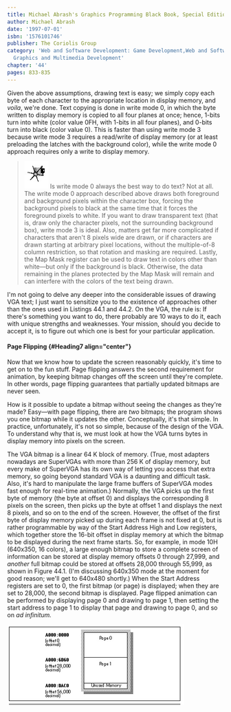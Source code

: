 ```yaml
---
title: Michael Abrash's Graphics Programming Black Book, Special Edition
author: Michael Abrash
date: '1997-07-01'
isbn: '1576101746'
publisher: The Coriolis Group
category: 'Web and Software Development: Game Development,Web and Software Development:
  Graphics and Multimedia Development'
chapter: '44'
pages: 833-835
---
```


Given the above assumptions, drawing text is easy; we simply copy each
byte of each character to the appropriate location in display memory,
and *voila*, we're done. Text copying is done in write mode 0, in which
the byte written to display memory is copied to all four planes at once;
hence, 1-bits turn into white (color value 0FH, with 1-bits in all four
planes), and 0-bits turn into black (color value 0). This is faster than
using write mode 3 because write mode 3 requires a read/write of display
memory (or at least preloading the latches with the background color),
while the write mode 0 approach requires only a write to display memory.

> ![](images/i.jpg)
> Is write mode 0 always the best way to do text? Not at all. The write
> mode 0 approach described above draws both foreground and background
> pixels within the character box, forcing the background pixels to black
> at the same time that it forces the foreground pixels to white. If you
> want to draw transparent text (that is, draw only the character pixels,
> not the surrounding background box), write mode 3 is ideal. Also,
> matters get far more complicated if characters that aren't 8 pixels wide
> are drawn, or if characters are drawn starting at arbitrary pixel
> locations, without the multiple-of-8 column restriction, so that
> rotation and masking are required. Lastly, the Map Mask register can be
> used to draw text in colors other than white—but only if the background
> is black. Otherwise, the data remaining in the planes protected by the
> Map Mask will remain and can interfere with the colors of the text being
> drawn.

I'm not going to delve any deeper into the considerable issues of
drawing VGA text; I just want to sensitize you to the existence of
approaches other than the ones used in Listings 44.1 and 44.2. On the
VGA, the rule is: If there's something you want to do, there probably
are 10 ways to do it, each with unique strengths and weaknesses. Your
mission, should you decide to accept it, is to figure out which one is
best for your particular application.

#### Page Flipping {#Heading7 align="center"}

Now that we know how to update the screen reasonably quickly, it's time
to get on to the fun stuff. Page flipping answers the second requirement
for animation, by keeping bitmap changes off the screen until they're
complete. In other words, page flipping guarantees that partially
updated bitmaps are never seen.

How is it possible to update a bitmap without seeing the changes as
they're made? Easy—with page flipping, there are *two* bitmaps; the
program shows you one bitmap while it updates the other. Conceptually,
it's that simple. In practice, unfortunately, it's not so simple,
because of the design of the VGA. To understand why that is, we must
look at how the VGA turns bytes in display memory into pixels on the
screen.

The VGA bitmap is a linear 64 K block of memory. (True, most adapters
nowadays are SuperVGAs with more than 256 K of display memory, but every
make of SuperVGA has its own way of letting you access that extra
memory, so going beyond standard VGA is a daunting and difficult task.
Also, it's hard to manipulate the large frame buffers of SuperVGA modes
fast enough for real-time animation.) Normally, the VGA picks up the
first byte of memory (the byte at offset 0) and displays the
corresponding 8 pixels on the screen, then picks up the byte at offset 1
and displays the next 8 pixels, and so on to the end of the screen.
However, the offset of the first byte of display memory picked up during
each frame is not fixed at 0, but is rather programmable by way of the
Start Address High and Low registers, which together store the 16-bit
offset in display memory at which the bitmap to be displayed during the
next frame starts. So, for example, in mode 10H (640x350, 16 colors), a
large enough bitmap to store a complete screen of information can be
stored at display memory offsets 0 through 27,999, and *another* full
bitmap could be stored at offsets 28,000 through 55,999, as shown in
Figure 44.1. (I'm discussing 640x350 mode at the moment for good reason;
we'll get to 640x480 shortly.) When the Start Address registers are set
to 0, the first bitmap (or page) is displayed; when they are set to
28,000, the second bitmap is displayed. Page flipped animation can be
performed by displaying page 0 and drawing to page 1, then setting the
start address to page 1 to display that page and drawing to page 0, and
so on *ad infinitum.*

![**Figure 44.1**  *Memory allocation for mode 10h page flipping.*](images/44-01.jpg)
